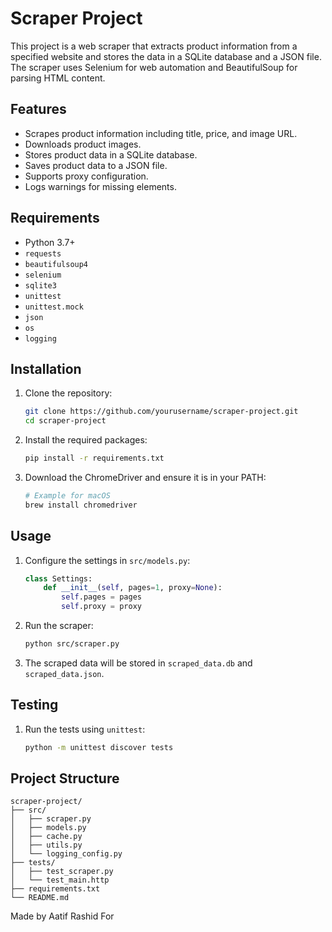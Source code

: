# Scraper Project

This project is a web scraper that extracts product information from a specified website and stores the data in a SQLite database and a JSON file. The scraper uses Selenium for web automation and BeautifulSoup for parsing HTML content.

## Features

- Scrapes product information including title, price, and image URL.
- Downloads product images.
- Stores product data in a SQLite database.
- Saves product data to a JSON file.
- Supports proxy configuration.
- Logs warnings for missing elements.

## Requirements

- Python 3.7+
- `requests`
- `beautifulsoup4`
- `selenium`
- `sqlite3`
- `unittest`
- `unittest.mock`
- `json`
- `os`
- `logging`

## Installation

1. Clone the repository:
    ```sh
    git clone https://github.com/yourusername/scraper-project.git
    cd scraper-project
    ```

2. Install the required packages:
    ```sh
    pip install -r requirements.txt
    ```

3. Download the ChromeDriver and ensure it is in your PATH:
    ```sh
    # Example for macOS
    brew install chromedriver
    ```

## Usage

1. Configure the settings in `src/models.py`:
    ```python
    class Settings:
        def __init__(self, pages=1, proxy=None):
            self.pages = pages
            self.proxy = proxy
    ```

2. Run the scraper:
    ```sh
    python src/scraper.py
    ```

3. The scraped data will be stored in `scraped_data.db` and `scraped_data.json`.

## Testing

1. Run the tests using `unittest`:
    ```sh
    python -m unittest discover tests
    ```

## Project Structure

```
scraper-project/
├── src/
│   ├── scraper.py
│   ├── models.py
│   ├── cache.py
│   ├── utils.py
│   └── logging_config.py
├── tests/
│   ├── test_scraper.py
│   └── test_main.http
├── requirements.txt
└── README.md
```

Made by Aatif Rashid For 
